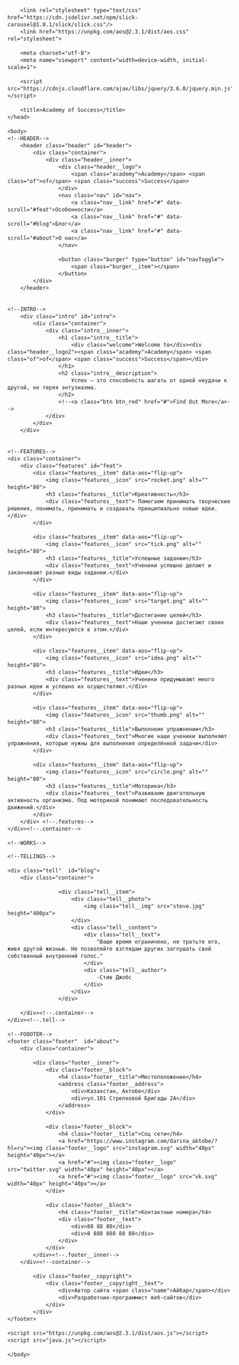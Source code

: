 <!DOCTYPE html>
<html lang="ru">
	<head>
		<link rel="preconnect" href="https://fonts.gstatic.com">
		<link href="https://fonts.googleapis.com/css2?family=Cardo:ital@1&family=Open+Sans:wght@700&family=Raleway:wght@400;600;700&display=swap" rel="stylesheet">
		<link href="https://fonts.googleapis.com/css2?family=Dancing+Script&family=Lobster&display=swap" rel="stylesheet">
    	<link rel="stylesheet" type="text/css" href="brain.css">

    	<link rel="stylesheet" type="text/css" href="https://cdn.jsdelivr.net/npm/slick-carousel@1.8.1/slick/slick.css"/>
    	<link href="https://unpkg.com/aos@2.3.1/dist/aos.css" rel="stylesheet">

		<meta charset="utf-8">
		<meta name="viewport" content="width=device-width, initial-scale=1">

		<script src="https://cdnjs.cloudflare.com/ajax/libs/jquery/3.6.0/jquery.min.js"></script>

		<title>Academy of Success</title>
	</head>

	<body>
	<!--HEADER-->
		<header class="header" id="header">
			<div class="container">
				<div class="header__inner">
					<div class="header__logo">
						<span class="academy">Academy</span> <span class="of">of</span> <span class="success">Success</span>
					</div>
					<nav class="nav" id="nav">
						<a class="nav__link" href="#" data-scroll="#feat">Особенности</a>
						<a class="nav__link" href="#" data-scroll="#blog">Блог</a>
						<a class="nav__link" href="#" data-scroll="#about">О нас</a>
					</nav>

					<button class="burger" type="button" id="navToggle">
						<span class="burger__item"></span>
					</button>
			</div>
		</header>


	<!--INTRO-->
		<div class="intro" id="intro">
			<div class="container">
				<div class="intro__inner">
					<h1 class="intro__title">
						<div class="welcome">Welcome to</div><div class="header__logo2"><span class="academy">Academy</span> <span class="of">of</span> <span class="success">Success</span></div>
					</h1>
					<h2 class="intro__description">
						Успех — это способность шагать от одной неудачи к другой, не теряя энтузиазма.
					</h2>
					<!--<a class="btn btn_red" href="#">Find Out More</a>-->
				</div>
			</div>
		</div>


	<!--FEATURES-->
	<div class="container">
		<div class="features" id="feat">
			<div class="features__item" data-aos="flip-up">
				<img class="features__icon" src="rocket.png" alt="" height="80">
				<h3 class="features__title">Креативность</h3>
				<div class="features__text"> Помогаем принимать творческие решения, понимать, принимать и создавать принципиально новые идеи.</div> 
			</div>

			<div class="features__item" data-aos="flip-up">
				<img class="features__icon" src="tick.png" alt="" height="80">
				<h3 class="features__title">Успешные задании</h3>
				<div class="features__text">Ученики успешно делают и заканчивают разные виды задании.</div>
			</div>

			<div class="features__item" data-aos="flip-up">
				<img class="features__icon" src="target.png" alt="" height="80">
				<h3 class="features__title">Достигание целей</h3>
				<div class="features__text">Наши ученики достигают своих целей, если интересуются в этом.</div>
			</div>

			<div class="features__item" data-aos="flip-up">
				<img class="features__icon" src="idea.png" alt="" height="80">
				<h3 class="features__title">Идеи</h3>
				<div class="features__text">Ученики придумывают много разных идеи и успешно их осуществляют.</div>
			</div>

			<div class="features__item" data-aos="flip-up">
				<img class="features__icon" src="thumb.png" alt="" height="80">
				<h3 class="features__title">Выполнеие упражнении</h3>
				<div class="features__text">Многие наши ученики выполняют упражнения, которые нужны для выполнения определённой задачи</div>
			</div>

			<div class="features__item" data-aos="flip-up">
				<img class="features__icon" src="circle.png" alt="" height="80">
				<h3 class="features__title">Моторика</h3>
				<div class="features__text">Развиваем двигательную активность организма. Под моторикой понимают последовательность движений.</div>
			</div>
		</div> <!--.features-->
	</div><!--.container-->

	<!--WORKS-->
<!--	<div class="works">
		<div class="works__item">
			<img class="works__photo" src="img/wbear.jpg" height="350px">
			<div class="works__content">
				<div class="works__title">Project Name</div>
				<div class="works__text">Projcts Content</div>
			</div>
		</div>

		<div class="works__item">
			<img class="works__photo" src="img/snow.jpg" height="350px">
			<div class="works__content">
				<div class="works__title">Project Name</div>
				<div class="works__text">Projcts Content</div>
			</div>
		</div>

		<div class="works__item">
			<img class="works__photo" src="img/lbear.jpg" height="350px">
			<div class="works__content">
				<div class="works__title">Project Name</div>
				<div class="works__text">Projcts Content</div>
			</div>
		</div>

		<div class="works__item">
			<img class="works__photo" src="img/ssnow.jpg" height="350px">
			<div class="works__content">
				<div class="works__title">Project Name</div>
				<div class="works__text">Projcts Content</div>
			</div>
		</div>

		<div class="works__item">
			<img class="works__photo" src="img/snoww.jpg" height="350px">
			<div class="works__content">
				<div class="works__title">Project Name</div>
				<div class="works__text">Projcts Content</div>
			</div>
		</div>

		<div class="works__item">
			<img class="works__photo" src="img/polarbear.jpg" height="350px">
			<div class="works__content">
				<div class="works__title">Project Name</div>
				<div class="works__text">Projcts Content</div>
			</div>
		</div>

		<div class="works__item">
			<img class="works__photo" src="img/snnow.jpg" height="250px">
			<div class="works__content">
				<div class="works__title">Project Name</div>
				<div class="works__text">Projcts Content</div>
			</div>
		</div>

		<div class="works__item">
			<img class="works__photo" src="img/bbear.jpg" height="350px">
			<div class="works__content">
				<div class="works__title">Project Name</div>
				<div class="works__text">Projcts Content</div>
			</div>
		</div>
	</div>--><!--works-->
	
	<!--TELLINGS-->

	<div class="tell"  id="blog">
		<div class="container">

					<div class="tell__item">
						<div class="tell__photo">
							<img class="tell__img" src="steve.jpg" height="400px">
						</div>
						<div class="tell__content">
							<div class="tell__text">
								"Ваше время ограничено, не тратьте его, живя другой жизнью. Не позволяйте взглядам других заглушать свой собственный внутренний голос."
							</div>
							<div class="tell__author">
								-Стив Джобс
							</div>
						</div>
					</div>	

		</div><!--.container-->
	</div><!--.tell-->

	<!--FOOOTER-->
	<footer class="footer"  id="about">
		<div class="container">

			<div class="footer__inner">
				<div class="footer__block">
					<h4 class="footer__title">Местоположение</h4>
					<address class="footer__address">
						<div>Казахстан, Актобе</div>
						<div>ул.101 Стрелковой Бригады 2А</div>
					</address>
				</div>

				<div class="footer__block">
					<h4 class="footer__title">Соц сети</h4>
					<a href="https://www.instagram.com/darina_aktobe/?hl=ru"><img class="footer__logo" src="instagram.svg" width="40px" height="40px"></a>
					<a href="#"><img class="footer__logo" src="twitter.svg" width="40px" height="40px"></a>
					<a href="#"><img class="footer__logo" src="vk.svg" width="40px" height="40px"></a>
				</div>

				<div class="footer__block">
					<h4 class="footer__title">Контактные номера</h4>
					<div class="footer__text">
						<div>88 88 88</div> 
						<div>8 888 888 88 88</div>
					</div>
				</div>
			</div><!--.footer__inner-->
		</div><!--container-->

			<div class="footer__copyright">
				<div class="footer__copyright__text">
					<div>Автор сайта <span class="name">Айбар</span></div>
					<div>Разработчик-программист веб-сайтов</div>
				</div>
			</div>
	</footer> 

	<script src="https://unpkg.com/aos@2.3.1/dist/aos.js"></script>
	<script src="java.js"></script>

	</body>
</html>
